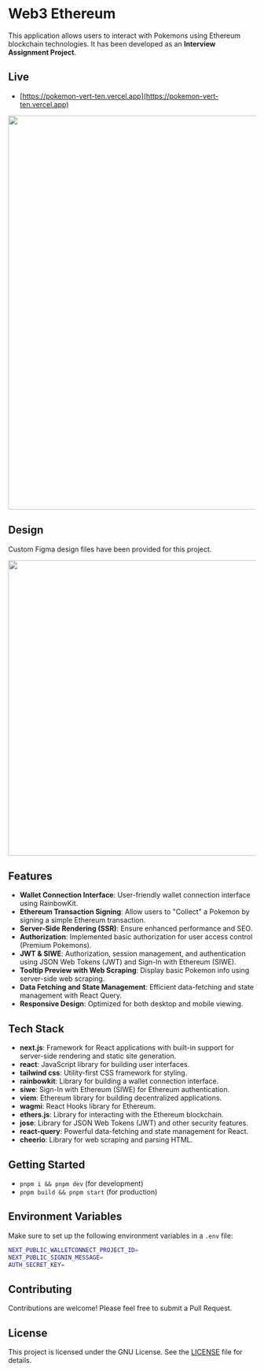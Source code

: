 # Web3 Ethereum

This application allows users to interact with Pokemons using Ethereum blockchain technologies. It has been developed as an **Interview Assignment Project**.

## Live

- [https://pokemon-vert-ten.vercel.app](https://pokemon-vert-ten.vercel.app)

<img width="800" src="https://github.com/user-attachments/assets/cd8492eb-e570-4d20-a820-82081ec2b917">

## Design
Custom Figma design files have been provided for this project.

<img width="600" src="https://github.com/user-attachments/assets/65ab28cb-0c62-4d96-849c-edb84106fd51">

## Features

- **Wallet Connection Interface**: User-friendly wallet connection interface using RainbowKit.
- **Ethereum Transaction Signing**: Allow users to "Collect" a Pokemon by signing a simple Ethereum transaction.
- **Server-Side Rendering (SSR)**: Ensure enhanced performance and SEO.
- **Authorization**: Implemented basic authorization for user access control (Premium Pokemons).
- **JWT & SIWE**: Authorization, session management, and authentication using JSON Web Tokens (JWT) and Sign-In with Ethereum (SIWE).
- **Tooltip Preview with Web Scraping**: Display basic Pokemon info using server-side web scraping.
- **Data Fetching and State Management**: Efficient data-fetching and state management with React Query.
- **Responsive Design**: Optimized for both desktop and mobile viewing.

## Tech Stack

- **next.js**: Framework for React applications with built-in support for server-side rendering and static site generation.
- **react**: JavaScript library for building user interfaces.
- **tailwind css**: Utility-first CSS framework for styling.
- **rainbowkit**: Library for building a wallet connection interface.
- **siwe**: Sign-In with Ethereum (SIWE) for Ethereum authentication.
- **viem**: Ethereum library for building decentralized applications.
- **wagmi**: React Hooks library for Ethereum.
- **ethers.js**: Library for interacting with the Ethereum blockchain.
- **jose**: Library for JSON Web Tokens (JWT) and other security features.
- **react-query**: Powerful data-fetching and state management for React.
- **cheerio**: Library for web scraping and parsing HTML.

## Getting Started

- `pnpm i && pnpm dev` (for development)
- `pnpm build && pnpm start` (for production)

## Environment Variables

Make sure to set up the following environment variables in a `.env` file:

```sh
NEXT_PUBLIC_WALLETCONNECT_PROJECT_ID=
NEXT_PUBLIC_SIGNIN_MESSAGE=
AUTH_SECRET_KEY=

```

## Contributing

Contributions are welcome! Please feel free to submit a Pull Request.

## License

This project is licensed under the GNU License. See the [LICENSE](LICENSE) file for details.
